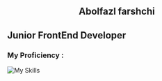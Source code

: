 <h2 align = 'center'>Abolfazl farshchi</h2>
<h2 alighn = 'center'> Junior FrontEnd Developer </h2>



<h3>My Proficiency :</h3>
<img src='https://skillicons.dev/icons?i=html,css,js,wordpress,git,github' alt = 'My Skills' />
